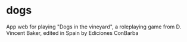 # dogs
App web for playing "Dogs in the vineyard",  a roleplaying game from D. Vincent Baker, edited in Spain by Ediciones ConBarba
